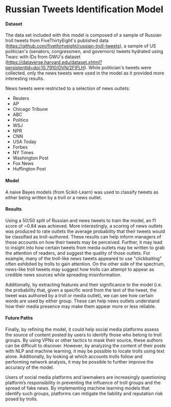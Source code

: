 # Russian Tweets Identification Model

#### Dataset
The data set included with this model is composed of a sample of Russian troll tweets from FiveThirtyEight's published data (https://github.com/fivethirtyeight/russian-troll-tweets), a sample of US politician's (senators, congressmen, and governors) tweets hydrated using Twarc with IDs from GWU's dataset (https://dataverse.harvard.edu/dataset.xhtml?persistentId=doi:10.7910/DVN/2FIFLH). While politician's tweets were collected, only the news tweets were used in the model as it provided more interesting results.

News tweets were restricted to a selection of news outlets:
- Reuters
- AP
- Chicago Tribune
- ABC
- Politico
- WSJ
- NPR
- CNN
- USA Today
- Forbes
- NY Times
- Washington Post
- Fox News
- Huffington Post

#### Model
A naive Bayes models (from Scikit-Learn) was used to classify tweets as either being written by a troll or a news outlet. 

#### Results
Using a 50/50 split of Russian and news tweets to train the model, an f1 score of ~0.84 was achieved. More interestingly, a scoring of news outlets was produced to rate outlets the average probability that their tweets would be classified as troll-authored. These results can help inform managers of these accounts on how their tweets may be perceived. Further, it may lead to insight into how certain tweets from media outlets may be written to grab the attention of readers, and suggest the quality of those outlets. For example, many of the troll-like news tweets appeared to use "clickbaiting" often exhibited by trolls to gain attention. On the other side of the spectrum, news-like troll tweets may suggest how trolls can attempt to appear as credible news sources while spreading misinformation.

Additionally, by extracting features and their significance to the model (i.e. the probability that, given a specific word from the text of the tweet, the tweet was authored by a troll or media outlet), we can see how certain words are used by either group. These can help news outlets understand how their media presence may make them appear more or less reliable. 

#### Future Paths
Finally, by refining the model, it could help social media platforms assess the source of content posted by users to identify those who belong to troll groups. By using VPNs or other tactics to mask their source, these authors can be difficult to discover. However, by analyzing the content of their posts with NLP and machine learning, it may be possible to locate trolls using text alone. Additionally, by looking at which accounts trolls follow and performing network analysis, it may be possible to further improve the accuracy of the model.

Users of social media platforms and lawmakers are increasingly questioning platform’s responsibility in preventing the influence of troll groups and the spread of fake news. By implementing machine learning models that identify such groups, platforms can mitigate the liability and reputation risk posed by trolls.

